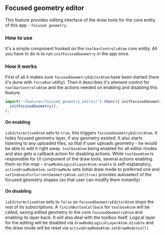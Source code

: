 ## Focused geometry editor

This feature provides editing interface of the draw tools for the core entity of this app - `focused geometry`.

### How to use

It's a simple component hooked on the `toolbarControlsAtom` core entity. All you have to do is to run `initFocusedGeometry` in the app once.

### How it works

First of all it makes sure `focusedGeometryEditorAtom` have been started (here it's done with `forceRun` utility).
Then it describes it's element control for `toolbarControlsAtom` and the actions needed on enabling and disabling this feature.

```ts
import('~features/focused_geometry_editor/').then(({ initFocusedGeometry }) =>
  initFocusedGeometry(),
);
```

#### On enabling

`isEditorActiveAtom` sets to `true`, this triggers `focusedGeometryEditorAtom`. It hides focused geometry layer, if any geometry existed. It also starts listening to any uploaded files, so that if user uploads geometry - he would be able to edit it right away.
`toolboxAtom` being enabled for all editor modes and also gets a callback action for disabling actions.
While `toolboxAtom` is responsible for UI component of the draw tools, several actions enabling them on the map - `drawModeLogicalLayerAtom.enable` is self-explanatory, `activeDrawModeAtom.setDrawMode` sets initial draw mode to preferred one and `setIndexesForCurrentGeometryAtom.set(true)` provides autoselect of the focused geometry shapes (so that user can modify them instantly)

#### On disabling

`isEditorActiveAtom` sets to `false` so `focusedGeometryEditorAtom` stops the rest of its subscriptions.
A `finishButtonCallback` for `toolboxAtom` will be called, saving edited geometry to the core `focusedGeometryAtom` and enabling its layer back. It will also deal with the toolbox itself.
Logical layer for the editing will be disabled via `drawModeLogicalLayerAtom.disable` and the draw mode will be reset via `activeDrawModeAtom.setDrawMode(null)`
